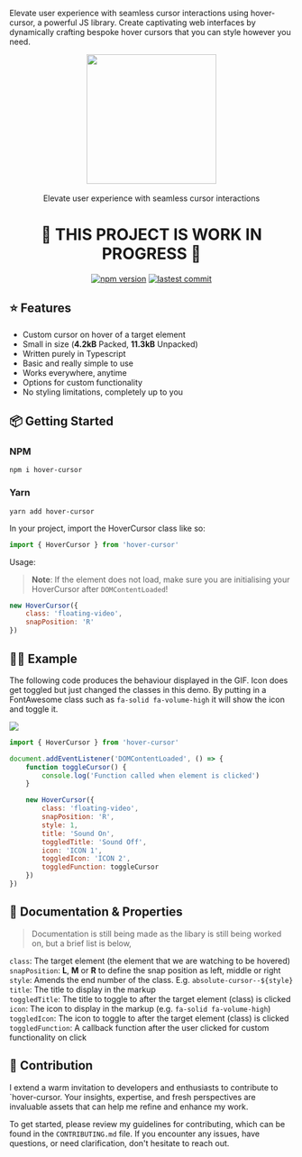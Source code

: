 Elevate user experience with seamless cursor interactions using hover-cursor, a powerful JS library. Create captivating web interfaces by dynamically crafting bespoke hover cursors that you can style however you need.

<div align="center">
    <img align="center" width="230" src="https://i.imgur.com/bt5ZC7l.png" />
    <br />
    <br />
    <div>Elevate user experience with seamless cursor interactions</div>
    <h1>🚧 THIS PROJECT IS WORK IN PROGRESS 🚧</h1>
    <a href="https://www.npmjs.com/package/hover-cursor"><img src="https://badgen.net/npm/v/hover-cursor?color=blue" alt="npm version"></a> <a href="https://github.com/rps-code/hover-cursor"><img src="https://img.shields.io/github/last-commit/rps-code/hover-cursor" alt="lastest commit"></a>
</div>

## ⭐️ Features

-   Custom cursor on hover of a target element
-   Small in size (**4.2kB** Packed, **11.3kB** Unpacked)
-   Written purely in Typescript
-   Basic and really simple to use
-   Works everywhere, anytime
-   Options for custom functionality
-   No styling limitations, completely up to you

## 📦 Getting Started

### NPM

```
npm i hover-cursor
```

### Yarn

```
yarn add hover-cursor
```

In your project, import the HoverCursor class like so:

```js
import { HoverCursor } from 'hover-cursor'
```

Usage:

> **Note**: If the element does not load, make sure you are initialising your HoverCursor after `DOMContentLoaded`!

```js
new HoverCursor({
    class: 'floating-video',
    snapPosition: 'R'
})
```

## 🙋‍♂️ Example

The following code produces the behaviour displayed in the GIF. Icon does get toggled but just changed the classes in this demo. By putting in a FontAwesome class such as `fa-solid fa-volume-high` it will show the icon and toggle it.

![](https://github.com/rps-code/hover-cursor/blob/master/demo.gif)

```js
import { HoverCursor } from 'hover-cursor'

document.addEventListener('DOMContentLoaded', () => {
    function toggleCursor() {
        console.log('Function called when element is clicked')
    }

    new HoverCursor({
        class: 'floating-video',
        snapPosition: 'R',
        style: 1,
        title: 'Sound On',
        toggledTitle: 'Sound Off',
        icon: 'ICON 1',
        toggledIcon: 'ICON 2',
        toggledFunction: toggleCursor
    })
})
```

## 🚀 Documentation & Properties

> Documentation is still being made as the libary is still being worked on, but a brief list is below,

`class`: The target element (the element that we are watching to be hovered)
<br />
`snapPosition`: **L**, **M** or **R** to define the snap position as left, middle or right
<br />
`style`: Amends the end number of the class. E.g. `absolute-cursor--${style}`
<br />
`title`: The title to display in the markup
<br />
`toggledTitle`: The title to toggle to after the target element (class) is clicked
<br />
`icon`: The icon to display in the markup (e.g. `fa-solid fa-volume-high`)
<br />
`toggledIcon`: The icon to toggle to after the target element (class) is clicked
<br />
`toggledFunction`: A callback function after the user clicked for custom functionality on click

## 💎 Contribution

I extend a warm invitation to developers and enthusiasts to contribute to `hover-cursor. Your insights, expertise, and fresh perspectives are invaluable assets that can help me refine and enhance my work.

To get started, please review my guidelines for contributing, which can be found in the `CONTRIBUTING.md` file. If you encounter any issues, have questions, or need clarification, don't hesitate to reach out.
